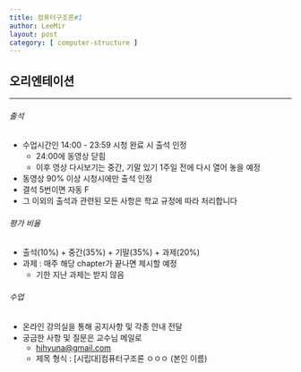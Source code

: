 ```yaml
---
title: 컴퓨터구조론#1
author: LeeMir
layout: post
category: [ computer-structure ]
---
```


## 오리엔테이션

- - -

###### 출석

- 수업시간인 14:00 - 23:59 시청 완료 시 출석 인정
  - 24:00에 동영상 닫힘
  - 이후 영상 다시보기는 중간, 기말 있기 1주일 전에 다시 열어 놓을 예정
- 동영상 90% 이상 시청시에만 출석 인정
- 결석 5번이면 자동 F
- 그 이외의 출석과 관련된 모든 사항은 학교 규정에 따라 처리합니다



###### 평가 비율

- 출석(10%) + 중간(35%) + 기말(35%) + 과제(20%)
- 과제 : 매주 해당 chapter가 끝나면 제시할 예정
  - 기한 지난 과제는 받지 않음



###### 수업

- 온라인 강의실을 통해 공지사항 및 각종 안내 전달
- 궁금한 사항 및 질문은 교수님 메일로
  - hihyuna@gmail.com
  - 제목 형식 : [시립대]컴퓨터구조론 ㅇㅇㅇ (본인 이름)